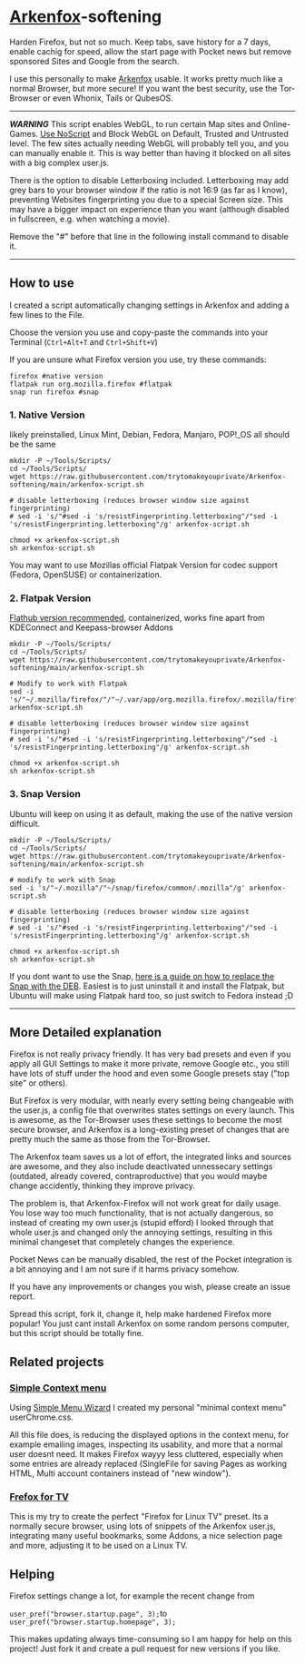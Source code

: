 # [Arkenfox](https://github.com/arkenfox/user.js)-softening
Harden Firefox, but not so much. Keep tabs, save history for a 7 days, enable cachig for speed, allow the start page with Pocket news but remove sponsored Sites and Google from the search.

I use this personally to make [Arkenfox](https://github.com/arkenfox/user.js) usable. It works pretty much like a normal Browser, but more secure! If you want the best security, use the Tor-Browser or even Whonix, Tails or QubesOS.

---

***WARNING***
This script enables WebGL, to run certain Map sites and Online-Games. [Use NoScript](https://addons.mozilla.org/en-US/firefox/addon/noscript/) and Block WebGL on Default, Trusted and Untrusted level. The few sites actually needing WebGL will probably tell you, and you can manually enable it. This is way better than having it blocked on all sites with a big complex user.js.

There is the option to disable Letterboxing included. Letterboxing may add grey bars to your browser window if the ratio is not 16:9 (as far as I know), preventing Websites fingerprinting you due to a special Screen size. This may have a bigger impact on experience than you want (although disabled in fullscreen, e.g. when watching a movie).

Remove the "#" before that line in the following install command to disable it.

---

## How to use
I created a script automatically changing settings in Arkenfox and adding a few lines to the File.

Choose the version you use and copy-paste the commands into your Terminal (`Ctrl+Alt+T` and `Ctrl+Shift+V`)

If you are unsure what Firefox version you use, try these commands:
```
firefox #native version
flatpak run org.mozilla.firefox #flatpak
snap run firefox #snap
```

### 1. Native Version
likely preinstalled, Linux Mint, Debian, Fedora, Manjaro, POP!_OS all should be the same
```
mkdir -P ~/Tools/Scripts/
cd ~/Tools/Scripts/
wget https://raw.githubusercontent.com/trytomakeyouprivate/Arkenfox-softening/main/arkenfox-script.sh

# disable letterboxing (reduces browser window size against fingerprinting)
# sed -i 's/"#sed -i 's/resistFingerprinting.letterboxing"/"sed -i 's/resistFingerprinting.letterboxing"/g' arkenfox-script.sh

chmod +x arkenfox-script.sh
sh arkenfox-script.sh
```

You may want to use Mozillas official Flatpak Version for codec support (Fedora, OpenSUSE) or containerization.

### 2. Flatpak Version
[Flathub version recommended](https://dl.flathub.org/repo/appstream/org.mozilla.firefox.flatpakref), containerized, works fine apart from KDEConnect and Keepass-browser Addons
```
mkdir -P ~/Tools/Scripts/
cd ~/Tools/Scripts/
wget https://raw.githubusercontent.com/trytomakeyouprivate/Arkenfox-softening/main/arkenfox-script.sh

# Modify to work with Flatpak
sed -i 's/"~/.mozilla/firefox/"/"~/.var/app/org.mozilla.firefox/.mozilla/firefox/"/g' arkenfox-script.sh

# disable letterboxing (reduces browser window size against fingerprinting)
# sed -i 's/"#sed -i 's/resistFingerprinting.letterboxing"/"sed -i 's/resistFingerprinting.letterboxing"/g' arkenfox-script.sh

chmod +x arkenfox-script.sh
sh arkenfox-script.sh
```

### 3. Snap Version
Ubuntu will keep on using it as default, making the use of the native version difficult.
```
mkdir -P ~/Tools/Scripts/
cd ~/Tools/Scripts/
wget https://raw.githubusercontent.com/trytomakeyouprivate/Arkenfox-softening/main/arkenfox-script.sh

# modify to work with Snap
sed -i 's/"~/.mozilla"/"~/snap/firefox/common/.mozilla"/g' arkenfox-script.sh

# disable letterboxing (reduces browser window size against fingerprinting)
# sed -i 's/"#sed -i 's/resistFingerprinting.letterboxing"/"sed -i 's/resistFingerprinting.letterboxing"/g' arkenfox-script.sh

chmod +x arkenfox-script.sh
sh arkenfox-script.sh
```

If you dont want to use the Snap, [here is a guide on how to replace the Snap with the DEB](https://www.omgubuntu.co.uk/2022/04/how-to-install-firefox-deb-apt-ubuntu-22-04). Easiest is to just uninstall it and install the Flatpak, but Ubuntu will make using Flatpak hard too, so just switch to Fedora instead ;D 

---

## More Detailed explanation
Firefox is not really privacy friendly. It has very bad presets and even if you apply all GUI Settings to make it more private, remove Google etc., you still have lots of stuff under the hood and even some Google presets stay ("top site" or others).

But Firefox is very modular, with nearly every setting being changeable with the user.js, a config file that overwrites states settings on every launch. This is awesome, as the Tor-Browser uses these settings to become the most secure browser, and Arkenfox is a long-existing preset of changes that are pretty much the same as those from the Tor-Browser.

The Arkenfox team saves us a lot of effort, the integrated links and sources are awesome, and they also include deactivated unnessecary settings (outdated, already covered, contraproductive) that you would maybe change accidently, thinking they improve privacy.

The problem is, that Arkenfox-Firefox will not work great for daily usage. You lose way too much functionality, that is not actually dangerous, so instead of creating my own user.js (stupid efford) I looked through that whole user.js and changed only the annoying settings, resulting in this minimal changeset that completely changes the experience. 

Pocket News can be manually disabled, the rest of the Pocket integration is a bit annoying and I am not sure if it harms privacy somehow.

If you have any improvements or changes you wish, please create an issue report. 

Spread this script, fork it, change it, help make hardened Firefox more popular! You just cant install Arkenfox on some random persons computer, but this script should be totally fine.

## Related projects

### [Simple Context menu](https://github.com/trytomakeyouprivate/Simple-Firefox-Menus)
Using [Simple Menu Wizard](https://github.com/stonecrusher/simpleMenuWizard) I created my personal "minimal context menu" userChrome.css.

All this file does, is reducing the displayed options in the context menu, for example emailing images, inspecting its usability, and more that a normal user doesnt need. It makes Firefox wayyy less cluttered, especially when some entries are already replaced (SingleFile for saving Pages as working HTML, Multi account containers instead of "new window").

### [Frefox for TV](https://github.com/trytomakeyouprivate/Fedora-TV-KDE-Bigscreen)
This is my try to create the perfect "Firefox for Linux TV" preset. Its a normally secure browser, using lots of snippets of the Arkenfox user.js, integrating many useful bookmarks, some Addons, a nice selection page and more, adjusting it to be used on a Linux TV.

## Helping

Firefox settings change a lot, for example the recent change from

`user_pref("browser.startup.page", 3);`to  `user_pref("browser.startup.homepage", 3);`


This makes updating always time-consuming so I am happy for help on this project! Just fork it and create a pull request for new versions if you like.

